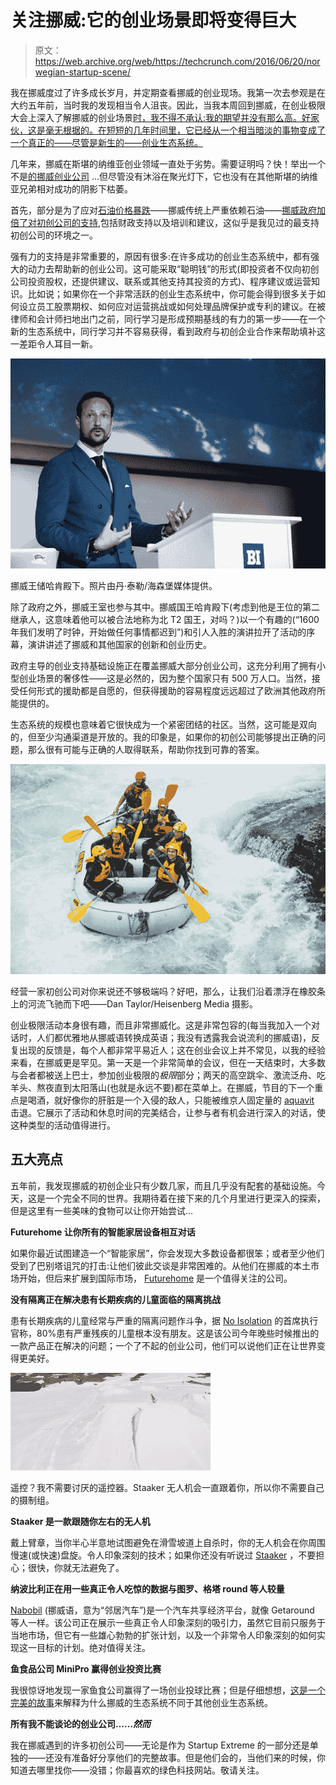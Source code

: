 # 关注挪威:它的创业场景即将变得巨大 

> 原文：<https://web.archive.org/web/https://techcrunch.com/2016/06/20/norwegian-startup-scene/>

我在挪威度过了许多成长岁月，并定期查看挪威的创业现场。我第一次去参观是在大约五年前，当时我的发现相当令人沮丧。因此，当我本周回到挪威，在创业极限大会上深入了解挪威的创业场景[时，我不得不承认:我的期望并没有那么高。好家伙，这是毫无根据的。在短短的几年时间里，它已经从一个相当暗淡的事物变成了一个真正的——尽管是新生的——创业生态系统。](https://web.archive.org/web/20221208005302/http://www.startupextreme.co/)

几年来，挪威在斯堪的纳维亚创业领域一直处于劣势。需要证明吗？快！举出一个不是[的挪威创业公司](https://web.archive.org/web/20221208005302/https://beta.techcrunch.com/2016/05/25/operas-shareholders-greenlight-1-2b-sale-to-chinese-consortium/) …但尽管没有沐浴在聚光灯下，它也没有在其他斯堪的纳维亚兄弟相对成功的阴影下枯萎。

首先，部分是为了应对[石油价格暴跌](https://web.archive.org/web/20221208005302/http://www.nasdaq.com/markets/crude-oil.aspx?timeframe=5y)——挪威传统上严重依赖石油——[挪威政府加倍了对初创公司的支持](https://web.archive.org/web/20221208005302/http://www.innovasjonnorge.no/en/start-page/our-services/start-ups/),包括财政支持以及培训和建议，这似乎是我见过的最支持初创公司的环境之一。

强有力的支持是非常重要的，原因有很多:在许多成功的创业生态系统中，都有强大的动力去帮助新的创业公司。这可能采取“聪明钱”的形式(即投资者不仅向初创公司投资股权，还提供建议、联系或其他支持其投资的方式)、程序建议或运营知识。比如说；如果你在一个非常活跃的创业生态系统中，你可能会得到很多关于如何设立员工股票期权、如何应对运营挑战或如何处理品牌保护或专利的建议。在被律师和会计师扫地出门之前，同行学习是形成预期基线的有力的第一步——在一个新的生态系统中，同行学习并不容易获得，看到政府与初创企业合作来帮助填补这一差距令人耳目一新。

![HRH crown prince Haakon of Norway. Photo by Dan Taylor/Heisenberg Media.](img/b60a4990c2f3d11296c58e860ffc6b1a.png)

挪威王储哈肯殿下。照片由丹·泰勒/海森堡媒体提供。

除了政府之外，挪威王室也参与其中。挪威国王哈肯殿下(考虑到他是王位的第二继承人，这意味着他可以被合法地称为北 T2 国王，对吗？)以一个有趣的(“1600 年我们发明了时钟，开始做任何事情都迟到”)和引人入胜的演讲拉开了活动的序幕，演讲讲述了挪威和其他国家的创新和创业历史。

政府主导的创业支持基础设施正在覆盖挪威大部分创业公司，这充分利用了拥有小型创业场景的奢侈性——这是必然的，因为整个国家只有 500 万人口。当然，接受任何形式的援助都是自愿的，但获得援助的容易程度远远超过了欧洲其他政府所能提供的。

生态系统的规模也意味着它很快成为一个紧密团结的社区。当然，这可能是双向的，但至少沟通渠道是开放的。我的印象是，如果你的初创公司能够提出正确的问题，那么很有可能与正确的人取得联系，帮助你找到可靠的答案。

![Running a startup not extreme enough for you? OK, then, let's hurtle ourselves down a river floating on a sliver of rubber - Photo by Dan Taylor/Heisenberg Media.](img/49070b7909fbebad028abe049790006b.png)

经营一家初创公司对你来说还不够极端吗？好吧，那么，让我们沿着漂浮在橡胶条上的河流飞驰而下吧——Dan Taylor/Heisenberg Media 摄影。

创业极限活动本身很有趣，而且非常挪威化。这是非常包容的(每当我加入一个对话时，人们都优雅地从挪威语转换成英语；我没有透露我会说流利的挪威语)，反复出现的反馈是，每个人都非常平易近人；这在创业会议上并不常见，以我的经验来看，在挪威更是罕见。第一天是一个非常简单的会议，但在一天结束时，大多数与会者都被送上巴士，参加创业极限的*极限*部分；两天的高空跳伞、激流泛舟、吃羊头、熬夜直到太阳落山(也就是永远不要)都在菜单上。在挪威，节目的下一个重点是喝酒，就好像你的肝脏是一个入侵的敌人，只能被维京人固定量的 [aquavit](https://web.archive.org/web/20221208005302/https://en.wikipedia.org/wiki/Akvavit) 击退。它展示了活动和休息时间的完美结合，让参与者有机会进行深入的对话，使这种类型的活动值得进行。

## 五大亮点

五年前，我发现挪威的初创企业只有少数几家，而且几乎没有配套的基础设施。今天，这是一个完全不同的世界。我期待着在接下来的几个月里进行更深入的探索，但是这里有一些美味的食物可以让你开始尝试…

**Futurehome 让你所有的智能家居设备相互对话**

如果你最近试图建造一个“智能家居”，你会发现大多数设备都很笨；或者至少他们受到了巴别塔诅咒的打击:让他们彼此交谈是非常困难的。从他们在挪威的本土市场开始，但后来扩展到国际市场， [Futurehome](https://web.archive.org/web/20221208005302/https://futurehome.no/) 是一个值得关注的公司。

**没有隔离正在解决患有长期疾病的儿童面临的隔离挑战**

患有长期疾病的儿童经常与严重的隔离问题作斗争，据 [No Isolation](https://web.archive.org/web/20221208005302/http://noisolation.com/) 的首席执行官称，80%患有严重残疾的儿童根本没有朋友。这是该公司今年晚些时候推出的一款产品正在解决的问题；一个了不起的创业公司，他们可以说他们正在让世界变得更美好。

![Remote control? I don't need no stinking remote control. The Staaker drone follows you around so you don't need your own film crew. ](img/be7e3aa2ea0f94d10a8ee49879bfb1a6.png)

遥控？我不需要讨厌的遥控器。Staaker 无人机会一直跟着你，所以你不需要自己的摄制组。

**Staaker 是一款跟随你左右的无人机**

戴上臂章，当你半心半意地试图避免在滑雪坡道上自杀时，你的无人机会在你周围慢速(或快速)盘旋。令人印象深刻的技术；如果你还没有听说过 [Staaker](https://web.archive.org/web/20221208005302/http://www.staaker.com/) ，不要担心；很快，你就无法避免了。

**纳波比利正在用一些真正令人吃惊的数据与图罗、格塔 round 等人较量**

[Nabobil](https://web.archive.org/web/20221208005302/https://nabobil.no/) (挪威语，意为“邻居汽车”)是一个汽车共享经济平台，就像 Getaround 等人一样。该公司正在展示一些真正令人印象深刻的吸引力，虽然它目前只服务于当地市场，但它有一些雄心勃勃的扩张计划，以及一个非常令人印象深刻的如何实现这一目标的计划。绝对值得关注。

**鱼食品公司 MiniPro 赢得创业投资比赛**

我很惊讶地发现一家鱼食公司赢得了一场创业投球比赛；但是仔细想想，[这是一个完美的故事](https://web.archive.org/web/20221208005302/https://beta.techcrunch.com/2016/06/18/minipro-fish-food/)来解释为什么挪威的生态系统不同于其他创业生态系统。

**所有我不能谈论的创业公司……*然而***

我在挪威遇到的许多初创公司——无论是作为 Startup Extreme 的一部分还是单独的——还没有准备好分享他们的完整故事。但是他们会的，当他们来的时候，你知道去哪里找你——没错；你最喜欢的绿色科技网站。敬请关注。